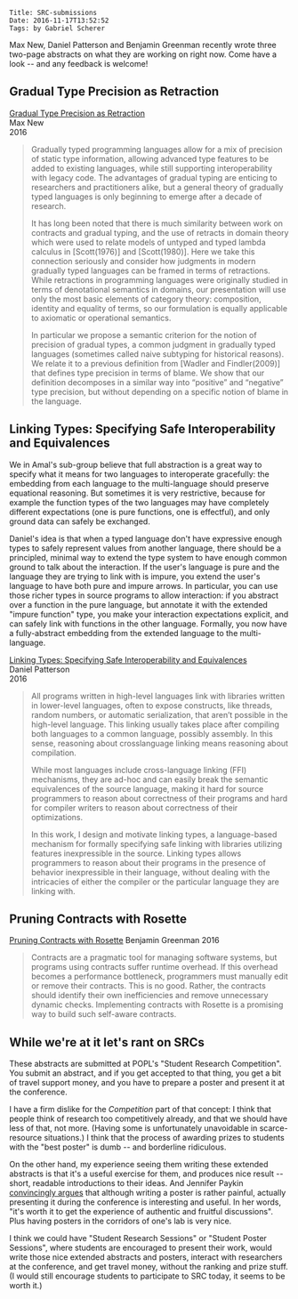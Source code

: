     Title: SRC-submissions
    Date: 2016-11-17T13:52:52
    Tags: by Gabriel Scherer

Max New, Daniel Patterson and Benjamin Greenman recently wrote three
two-page abstracts on what they are working on right now. Come have
a look -- and any feedback is welcome!

<!-- more -->

## Gradual Type Precision as Retraction

[Gradual Type Precision as Retraction]()  
Max New  
2016

> Gradually typed programming languages allow for a mix of precision
> of static type information, allowing advanced type features to be
> added to existing languages, while still supporting interoperability
> with legacy code. The advantages of gradual typing are enticing to
> researchers and practitioners alike, but a general theory of
> gradually typed languages is only beginning to emerge after a decade
> of research.
>
> It has long been noted that there is much similarity between work on
> contracts and gradual typing, and the use of retracts in domain
> theory which were used to relate models of untyped and typed lambda
> calculus in [Scott(1976)] and [Scott(1980)]. Here we take this
> connection seriously and consider how judgments in modern gradually
> typed languages can be framed in terms of retractions. While
> retractions in programming languages were originally studied in
> terms of denotational semantics in domains, our presentation will
> use only the most basic elements of category theory: composition,
> identity and equality of terms, so our formulation is equally
> applicable to axiomatic or operational semantics.
>
> In particular we propose a semantic criterion for the notion of
> precision of gradual types, a common judgment in gradually typed
> languages (sometimes called naive subtyping for
> historical reasons). We relate it to a previous definition from
> [Wadler and Findler(2009)] that defines type precision in terms of
> blame. We show that our definition decomposes in a similar way into
> “positive” and “negative” type precision, but without depending on
> a specific notion of blame in the language.

## Linking Types: Specifying Safe Interoperability and Equivalences

We in Amal's sub-group believe that full abstraction is a great way to
specify what it means for two languages to interoperate gracefully:
the embedding from each language to the multi-language should preserve
equational reasoning. But sometimes it is very restrictive, because
for example the function types of the two languages may have
completely different expectations (one is pure functions, one
is effectful), and only ground data can safely be exchanged.

Daniel's idea is that when a typed language don't have expressive
enough types to safely represent values from another language,
there should be a principled, minimal way to extend the type
system to have enough common ground to talk about the
interaction. If the user's language is pure and the language they
are trying to link with is impure, you extend the user's
language to have both pure and impure arrows. In particular, you
can use those richer types in source programs to allow
interaction: if you abstract over a function in the pure
language, but annotate it with the extended "impure function"
type, you make your interaction expectations explicit, and can
safely link with functions in the other language. Formally, you
now have a fully-abstract embedding from the extended language
to the multi-language.

[Linking Types: Specifying Safe Interoperability and Equivalences](https://dbp.io/pubs/2016/linking-types-poplsrc2017-proposal.pdf)  
Daniel Patterson  
2016

> All programs written in high-level languages link with libraries
> written in lower-level languages, often to expose constructs, like
> threads, random numbers, or automatic serialization, that aren’t
> possible in the high-level language. This linking usually takes
> place after compiling both languages to a common language, possibly
> assembly. In this sense, reasoning about crosslanguage linking means
> reasoning about compilation.
>
> While most languages include cross-language linking (FFI)
> mechanisms, they are ad-hoc and can easily break the semantic
> equivalences of the source language, making it hard for source
> programmers to reason about correctness of their programs and hard
> for compiler writers to reason about correctness of their
> optimizations.
>
> In this work, I design and motivate linking types, a language-based
> mechanism for formally specifying safe linking with libraries
> utilizing features inexpressible in the source. Linking types allows
> programmers to reason about their programs in the presence of
> behavior inexpressible in their language, without dealing with the
> intricacies of either the compiler or the particular language they
> are linking with.

## Pruning Contracts with Rosette

[Pruning Contracts with Rosette](http://www.ccs.neu.edu/home/types/resources/popl2017-src.pdf)
Benjamin Greenman
2016

> Contracts are a pragmatic tool for managing software systems, but
> programs using contracts suffer runtime overhead. If this overhead
> becomes a performance bottleneck, programmers must manually edit or
> remove their contracts. This is no good. Rather, the contracts
> should identify their own inefficiencies and remove unnecessary
> dynamic checks. Implementing contracts with Rosette is a promising
> way to build such self-aware contracts.

## While we're at it let's rant on SRCs

These abstracts are submitted at POPL's "Student Research
Competition". You submit an abstract, and if you get accepted to that
thing, you get a bit of travel support money, and you have to prepare
a poster and present it at the conference.

I have a firm dislike for the *Competition* part of that concept:
I think that people think of research too competitively already, and
that we should have less of that, not more. (Having some is
unfortunately unavoidable in scarce-resource situations.) I think that
the process of awarding prizes to students with the "best poster" is
dumb -- and borderline ridiculous.

On the other hand, my experience seeing them writing these extended
abstracts is that it's a useful exercise for them, and produces nice
result -- short, readable introductions to their ideas. And Jennifer
Paykin [convincingly
argues](https://github.com/gasche/icfp2016-blog/blob/master/SVs/jennifer_paykin.md)
that although writing a poster is rather painful, actually presenting
it during the conference is interesting and useful. In her words,
"it's worth it to get the experience of authentic and fruitful
discussions". Plus having posters in the corridors of one's lab is very
nice.

I think we could have "Student Research Sessions" or "Student Poster
Sessions", where students are encouraged to present their work, would
write those nice extended abstracts and posters, interact with
researchers at the conference, and get travel money, without the
ranking and prize stuff. (I would still encourage students to
participate to SRC today, it seems to be worth it.)